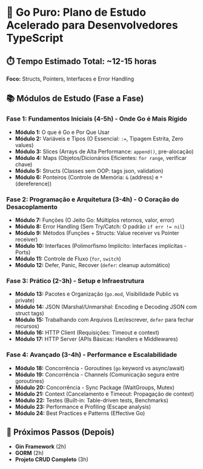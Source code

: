 # 🚀 Go Puro: Plano de Estudo Acelerado para Desenvolvedores TypeScript

## ⏱️ Tempo Estimado Total: ~12-15 horas
**Foco:** Structs, Pointers, Interfaces e Error Handling

## 📚 Módulos de Estudo (Fase a Fase)

### Fase 1: Fundamentos Iniciais (4-5h) - Onde Go é Mais Rígido

- **Módulo 1:** O que é Go e Por Que Usar
- **Módulo 2:** Variáveis e Tipos (O Essencial: `:=`, Tipagem Estrita, Zero values)
- **Módulo 3:** Slices (Arrays de Alta Performance: `append()`, pre-alocação)
- **Módulo 4:** Maps (Objetos/Dicionários Eficientes: `for range`, verificar chave)
- **Módulo 5:** Structs (Classes sem OOP: tags json, validation)
- **Módulo 6:** Ponteiros (Controle de Memória: `&` (address) e `*` (dereference))

### Fase 2: Programação e Arquitetura (3-4h) - O Coração do Desacoplamento

- **Módulo 7:** Funções (O Jeito Go: Múltiplos retornos, valor, error)
- **Módulo 8:** Error Handling (Sem Try/Catch: O padrão `if err != nil`)
- **Módulo 9:** Métodos (Funções + Structs: Value receiver vs Pointer receiver)
- **Módulo 10:** Interfaces (Polimorfismo Implícito: Interfaces implícitas - Ports)
- **Módulo 11:** Controle de Fluxo (`for`, `switch`)
- **Módulo 12:** Defer, Panic, Recover (`defer`: cleanup automático)

### Fase 3: Prático (2-3h) - Setup e Infraestrutura

- **Módulo 13:** Pacotes e Organização (`go.mod`, Visibilidade Public vs private)
- **Módulo 14:** JSON (Marshal/Unmarshal: Encoding e Decoding JSON com struct tags)
- **Módulo 15:** Trabalhando com Arquivos (Ler/escrever, `defer` para fechar recursos)
- **Módulo 16:** HTTP Client (Requisições: Timeout e context)
- **Módulo 17:** HTTP Server (APIs Básicas: Handlers e Middlewares)

### Fase 4: Avançado (3-4h) - Performance e Escalabilidade

- **Módulo 18:** Concorrência - Goroutines (`go` keyword vs async/await)
- **Módulo 19:** Concorrência - Channels (Comunicação segura entre goroutines)
- **Módulo 20:** Concorrência - Sync Package (WaitGroups, Mutex)
- **Módulo 21:** Context (Cancelamento e Timeout: Propagação de context)
- **Módulo 22:** Testes (Built-in: Table-driven tests, Benchmarks)
- **Módulo 23:** Performance e Profiling (Escape analysis)
- **Módulo 24:** Best Practices e Patterns (Effective Go)

## 📌 Próximos Passos (Depois)

- **Gin Framework** (2h)
- **GORM** (2h)
- **Projeto CRUD Completo** (3h)
